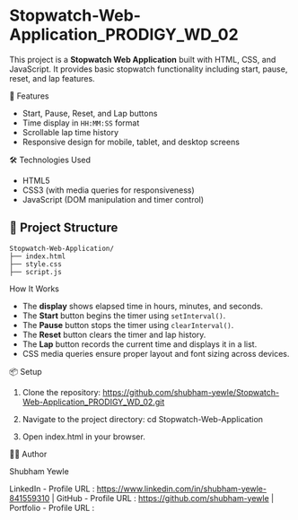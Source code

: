 # Stopwatch-Web-Application_PRODIGY_WD_02

This project is a **Stopwatch Web Application** built with HTML, CSS, and JavaScript. It provides basic stopwatch functionality including start, pause, reset, and lap features.

🚀 Features

* Start, Pause, Reset, and Lap buttons
* Time display in `HH:MM:SS` format
* Scrollable lap time history
* Responsive design for mobile, tablet, and desktop screens

🛠️ Technologies Used

* HTML5
* CSS3 (with media queries for responsiveness)
* JavaScript (DOM manipulation and timer control)

## 📁 Project Structure

```
Stopwatch-Web-Application/
├── index.html
├── style.css
├── script.js
```

How It Works

* The **display** shows elapsed time in hours, minutes, and seconds.
* The **Start** button begins the timer using `setInterval()`.
* The **Pause** button stops the timer using `clearInterval()`.
* The **Reset** button clears the timer and lap history.
* The **Lap** button records the current time and displays it in a list.
* CSS media queries ensure proper layout and font sizing across devices.

📦 Setup

1. Clone the repository: https://github.com/shubham-yewle/Stopwatch-Web-Application_PRODIGY_WD_02.git

2. Navigate to the project directory: cd Stopwatch-Web-Application

3. Open index.html in your browser.

👨‍💻 Author

Shubham Yewle

LinkedIn - Profile URL : https://www.linkedin.com/in/shubham-yewle-841559310 |
GitHub - Profile URL : https://github.com/shubham-yewle |
Portfolio - Profile URL :
